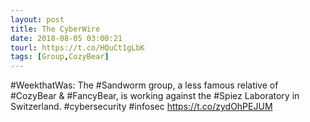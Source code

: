 ```yaml
---
layout: post
title: The CyberWire
date: 2018-08-05 03:00:21
tourl: https://t.co/HQuCt1gLbK
tags: [Group,CozyBear]
---
```

#WeekthatWas: The #Sandworm group, a less famous relative of #CozyBear &amp; #FancyBear, is working against the #Spiez Laboratory in Switzerland. #cybersecurity #infosec https://t.co/zydOhPEJUM